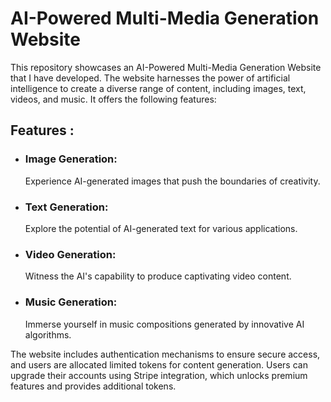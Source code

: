 # AI-Powered Multi-Media Generation Website

This repository showcases an AI-Powered Multi-Media Generation Website that I have developed. The website harnesses the power of artificial intelligence to create a diverse range of content, including images, text, videos, and music. It offers the following features:

## Features :
- ### Image Generation:
  Experience AI-generated images that push the boundaries of creativity.
- ### Text Generation:
  Explore the potential of AI-generated text for various applications.
- ### Video Generation:
  Witness the AI's capability to produce captivating video content.
- ### Music Generation:
  Immerse yourself in music compositions generated by innovative AI algorithms.

The website includes authentication mechanisms to ensure secure access, and users are allocated limited tokens for content generation. Users can upgrade their accounts using Stripe integration, which unlocks premium features and provides additional tokens.
